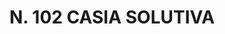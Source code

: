 ---
title: "N. 102 CASIA SOLUTIVA"
plant-name: "N. 102"
plant-number: "102"
plant-xml: "/assets/xml/plant102.xml"
plant-img1: "/assets/img/plant102_verso.jpg"
plant-img2: "/assets/img/plant102.jpg"
plant-title: "N. 102 CASIA SOLUTIVA"
plant-taxon-link: ""
plant-taxon-link: ""
layout: single-xml
---
